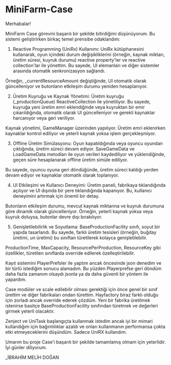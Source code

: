# MiniFarm-Case

Merhabalar!

MiniFarm Case görevini başarılı bir şekilde bitirdiğimi düşünüyorum. Bu sistemi geliştirirken birkaç temel prensibe odaklandım:

1. Reactive Programming (UniRx) Kullanımı:
UniRx kütüphanesini kullanarak, oyun içindeki durum değişikliklerini (örneğin, kaynak miktarı, üretim süresi, kuyruk durumu) reactive 
property'ler ve reactive collection'lar ile yönettim. Bu sayede, UI elemanları ve diğer sistemler arasında otomatik senkronizasyon sağlandı.

Örneğin, _currentResourceAmount değiştiğinde, UI otomatik olarak güncelleniyor ve butonların etkileşim durumu yeniden hesaplanıyor.

2. Üretim Kuyruğu ve Kaynak Yönetimi:
Üretim kuyruğu (_productionQueue) ReactiveCollection ile yönetiliyor. Bu sayede, kuyruğa yeni üretim emri eklendiğinde veya kuyruktan 
bir emir çıkarıldığında, otomatik olarak UI güncelleniyor ve gerekli kaynaklar harcanıyor veya geri veriliyor.

Kaynak yönetimi, GameManager üzerinden yapılıyor. Üretim emri eklenirken kaynaklar kontrol ediliyor ve yeterli kaynak yoksa işlem gerçekleşmiyor.

3. Offline Üretim Simülasyonu:
Oyun kapatıldığında veya oyuncu oyundan çıktığında, üretim süreci devam ediyor. SaveGameData ve LoadGameData metodları ile oyun verileri 
kaydediliyor ve yüklendiğinde, geçen süre hesaplanarak offline üretim simüle ediliyor.

Bu sayede, oyuncu oyuna geri döndüğünde, üretim süreci kaldığı yerden devam ediyor ve kaynaklar otomatik olarak toplanıyor.

4. UI Etkileşimi ve Kullanıcı Deneyimi:
Üretim paneli, fabrikaya tıklandığında açılıyor ve UI dışında bir yere tıklandığında kapanıyor. Bu, kullanıcı deneyimini artırmak için önemli bir detay.

Butonların etkileşim durumu, mevcut kaynak miktarına ve kuyruk durumuna göre dinamik olarak güncelleniyor. Örneğin, yeterli kaynak yoksa veya kuyruk 
doluysa, butonlar devre dışı bırakılıyor.

5. Genişletilebilirlik ve Soyutlama:
BaseProductionFacility sınıfı, soyut bir yapıda tasarlandı. Bu sayede, farklı üretim tesisleri (örneğin, buğday üretimi, un üretimi) 
bu sınıftan türetilerek kolayca genişletilebilir.

ProductionTime, MaxCapacity, ResourcePerProduction, ResourceKey gibi özellikler, türetilen sınıflarda override edilerek özelleştirilebilir.

Kayıt sistemini PlayerPrefsler ile yaptım ancak öncesinde json denedim ve bir türlü istediğim sonucu alamadım. Bu yüzden Playerprefse geri döndüm daha fazla 
zamanım olsaydı jsonla ya da daha güvenli bir yöntem ile yapardım.

Case modüler ve scale edilebilir olması gerektiği için önce genel bir sınıf ürettim ve diğer fabrikaları ondan türettim. Hayfactory biraz farklı olduğu için 
zorladı ancak override ederek çözdüm. Yeni bir fabrika üretilmek istenirse basitçe BaseProductionFacility sınıfından türetmek ve değerleri girmek yeterli olacaktır.

Zenject ve UniTask başlangıçta kullanmak istedim ancak iyi bir mimari kullandığım için bağımlılıklar azaldı ve onları kullanmanın performansa çokta etki etmeyeceklerini düşündüm.
Sadece UniRX kullandım.

Umarım bu proje Case'i başarılı bir şekilde tamamlamış olmam için yeterlidir. İyi günler diliyorum.

_İBRAHİM MELİH DOĞAN
